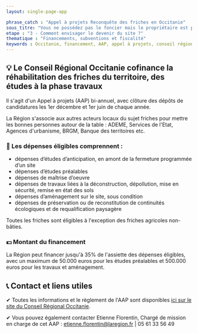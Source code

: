 ```yaml
---
layout: single-page-app

phrase_catch : "Appel à projets Reconquête des friches en Occitanie"
sous_titre: "Vous ne possédez pas le foncier mais le propriétaire est prêt à vendre, faire appel à un Etablissement Public Foncier pour porter l'achat"
etape : "3 - Comment envisager le devenir du site ?"
thematique : "Financements, subventions et fiscalité"
keywords : Occitanie, financement, AAP, appel à projets, conseil régional
---
```


## 💡 Le Conseil Régional Occitanie cofinance la réhabilitation des friches du territoire, des études à la phase travaux
Il s'agit d'un Appel à projets (AAP) bi-annuel, avec clôture des dépôts de candidatures les 1er décembre et 1er juin de chaque année.

La Région s'associe aux autres acteurs locaux du sujet friches pour mettre les bonnes personnes autour de la table : ADEME, Services de l'Etat, Agences d'urbanisme, BRGM, Banque des territoires etc.

### 🔎 Les dépenses éligibles comprennent :
- dépenses d’études d’anticipation, en amont de la fermeture programmée d’un site
- dépenses d’études préalables
- dépenses de maîtrise d’oeuvre 
- dépenses de travaux liées à la déconstruction, dépollution, mise en sécurité, remise en état des sols
- dépenses d’aménagement sur le site, sous condition
- dépenses de préservation ou de reconstitution de continuités écologiques et de requalification paysagère

Toutes les friches sont éligibles à l'exception des friches agricoles non-bâties.


### 💵 Montant du financement

La Région peut financer jusqu'à 35% de l'assiette des dépenses éligibles, avec un maximum de 50.000 euros pour les études préalables et 500.000 euros pour les travaux et aménagement.

## 📞 Contact et liens utiles
✔ Toutes les informations et le règlement de l'AAP sont disponibles [ici sur le site du Conseil Régional Occitanie](https://www.laregion.fr/friches-occitanie).

✔ Vous pouvez également contacter Etienne Florentin, Chargé de mission en charge de cet AAP : etienne.florentin@laregion.fr | 05 61 33 56 49
